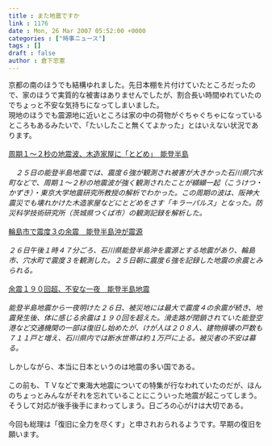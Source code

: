 ```yaml
---
title : また地震ですか
link : 1176
date : Mon, 26 Mar 2007 05:52:00 +0000
categories : ["時事ニュース"]
tags : []
draft : false
author : 倉下忠憲
---
```


京都の南のほうでも結構ゆれました。先日本棚を片付けていたところだったので、家のほうで実質的な被害はありませんでしたが、割合長い時間ゆれていたのでちょっと不安な気持ちになってしまいました。<BR>現地のほうでも震源地に近いところは家の中の荷物がぐちゃぐちゃになっているところもあるみたいで、「たいしたこと無くてよかった」とはいえない状況であります。<BR><BR><A HREF="http://www.asahi.com/national/update/0326/TKY200703260162.html" TARGET="_blank">周期１～２秒の地震波、木造家屋に「とどめ」　能登半島</A><BR><BR><I>　２５日の能登半島地震では、震度６強が観測され被害が大きかった石川県穴水町などで、周期１～２秒の地震波が強く観測されたことが纐纈一起（こうけつ・かずき）・東京大学地震研究所教授の解析でわかった。この周期の波は、阪神大震災でも壊れかけた木造家屋などにとどめをさす「キラーパルス」となった。防災科学技術研究所（茨城県つくば市）の観測記録を解析した。</I><BR><BR><A HREF="http://www.asahi.com/national/update/0326/TKY200703260165.html" TARGET="_blank">輪島市で震度３の余震　能登半島沖が震源</A><BR><BR><I>２６日午後１時４７分ごろ、石川県能登半島沖を震源とする地震があり、輪島市、穴水町で震度３を観測した。２５日朝に震度６強を記録した地震の余震とみられる。</I> <BR><BR><A HREF="http://www.asahi.com/national/update/0326/TKY200703260060.html" TARGET="_blank">余震１９０回超、不安な一夜　能登半島地震</A><BR><BR><I>能登半島地震から一夜明けた２６日、被災地には最大で震度４の余震が続き、地震発生後、体に感じる余震は１９０回を超えた。滑走路が閉鎖されていた能登空港など交通機関の一部は復旧し始めたが、けが人は２０８人、建物損壊の戸数も７１１戸と増え、石川県内では断水世帯は約１万戸に上る。被災者の不安は募る。</I><BR><BR>しかしながら、本当に日本というのは地震の多い国である。<BR><BR>この前も、ＴＶなどで東海大地震についての特集が行なわれていたのだが、ほんのちょっとみんながそれを忘れていることにこういった地震が起こってしまう。そうして対応が後手後手にまわってしまう。日ごろの心がけは大切である。<BR><BR>今回も総理は「復旧に全力を尽くす」と申されおられるようです。早期の復旧を願います。<BR><BR><br><br>
